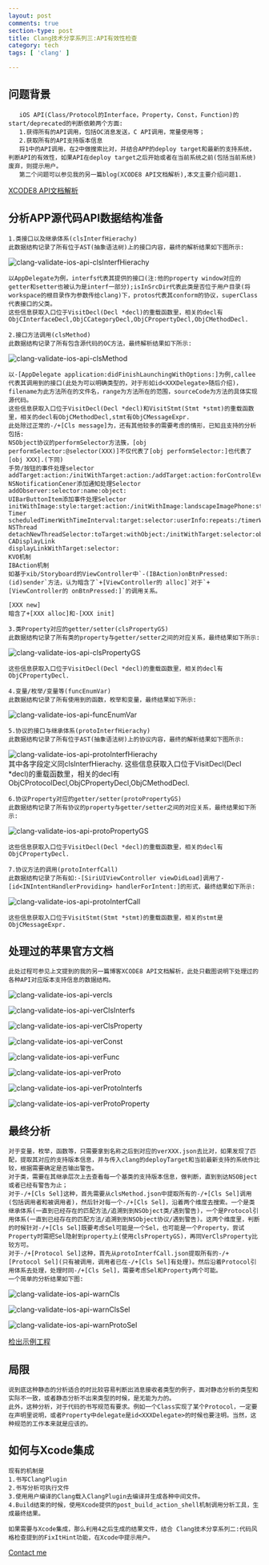 ```yaml
---
layout: post
comments: true
section-type: post
title: Clang技术分享系列三:API有效性检查
category: tech
tags: [ 'clang' ]

---
```

## 问题背景

       iOS API(Class/Protocol的Interface，Property，Const，Function)的start/deprecated的判断依赖两个方面:
       1.获得所有的API调用，包括OC消息发送，C API调用，常量使用等；
       2.获取所有的API支持版本信息
       将1中的API调用，在2中做搜索比对，并结合APP的deploy target和最新的支持系统，判断API的有效性，如果API在deploy target之后开始或者在当前系统之前(包括当前系统)废弃，则提示用户。
       第二个问题可以参见我的另一篇blog(XCODE8 API文档解析),本文主要介绍问题1.

[XCODE8 API文档解析](http://kangwang1988.github.io/tech/2016/10/31/xcode8-documented-api-analyzer.html)

## 分析APP源代码API数据结构准备

    1.类接口以及继承体系(clsInterfHierachy)
    此数据结构记录了所有位于AST(抽象语法树)上的接口内容，最终的解析结果如下图所示:

![clang-validate-ios-api-clsInterfHierachy](https://raw.githubusercontent.com/kangwang1988/kangwang1988.github.io/master/img/clang-validate-ios-api-clsInterfHierachy.png)

	以AppDelegate为例，interfs代表其提供的接口(注:他的property window对应的getter和setter也被认为是interf一部分);isInSrcDir代表此类是否位于用户目录(将workspace的根目录作为参数传给clang)下，protos代表其conform的协议，superClass代表接口的父类。
	这些信息获取入口位于VisitDecl(Decl *decl)的重载函数里，相关的decl有ObjCInterfaceDecl,ObjCCategoryDecl,ObjCPropertyDecl,ObjCMethodDecl.
	
	2.接口方法调用(clsMethod)
	此数据结构记录了所有包含源代码的OC方法，最终解析结果如下所示:

![clang-validate-ios-api-clsMethod](https://raw.githubusercontent.com/kangwang1988/kangwang1988.github.io/master/img/clang-validate-ios-api-clsMethod.png)

	以-[AppDelegate application:didFinishLaunchingWithOptions:]为例,callee代表其调用到的接口(此处为可以明确类型的，对于形如id<XXXDelegate>随后介绍)，filename为此方法所在的文件名，range为方法所在的范围，sourceCode为方法的具体实现源代码。
	这些信息获取入口位于VisitDecl(Decl *decl)和VisitStmt(Stmt *stmt)的重载函数里，相关的decl有ObjCMethodDecl,stmt有ObjCMessageExpr.
	此处除过正常的-/+[Cls message]为，还有其他较多的需要考虑的情形，已知且支持的分析包括:
	NSObject协议的performSelector方法簇，[obj performSelector:@selector(XXX)]不仅代表了[obj performSelector:]也代表了[obj XXX].(下同)
	手势/按钮的事件处理selector
	addTarget:action:/initWithTarget:action:/addTarget:action:forControlEvents:
	NSNotificationCener添加通知处理Selector
	addObserver:selector:name:object:
	UIBarButtonItem添加事件处理Selector
	initWithImage:style:target:action:/initWithImage:landscapeImagePhone:style:target:action:/initWithTitle:style:target:action:/initWithBarButtonSystemItem:target:action:
	Timer
	scheduledTimerWithTimeInterval:target:selector:userInfo:repeats:/timerWithTimeInterval:target:selector:userInfo:repeats:/initWithFireDate:interval:target:selector:userInfo:repeats:
	NSThread
	detachNewThreadSelector:toTarget:withObject:/initWithTarget:selector:object:
	CADisplayLink
	displayLinkWithTarget:selector:
	KVO机制
	IBAction机制
	如基于xib/Storyboard的ViewController中`-(IBAction)onBtnPressed:(id)sender`方法，认为暗含了`+[ViewController的 alloc]`对于`+[ViewController的 onBtnPressed:]`的调用关系。
	
	[XXX new]
	暗含了+[XXX alloc]和-[XXX init]
	
	3.类Property对应的getter/setter(clsPropertyGS)
	此数据结构记录了所有类的property与getter/setter之间的对应关系，最终结果如下所示:

![clang-validate-ios-api-clsPropertyGS](https://raw.githubusercontent.com/kangwang1988/kangwang1988.github.io/master/img/clang-validate-ios-api-clsPropertyGS.png)

    这些信息获取入口位于VisitDecl(Decl *decl)的重载函数里，相关的decl有ObjCPropertyDecl.

    4.变量/枚举/变量等(funcEnumVar)
    此数据结构记录了所有使用到的函数，枚举和变量，最终结果如下所示:

![clang-validate-ios-api-funcEnumVar](https://raw.githubusercontent.com/kangwang1988/kangwang1988.github.io/master/img/clang-validate-ios-api-funcEnumVar.png)

	5.协议的接口与继承体系(protoInterfHierachy)
	此数据结构记录了所有位于AST(抽象语法树)上的协议内容，最终的解析结果如下图所示:

![clang-validate-ios-api-protoInterfHierachy](https://raw.githubusercontent.com/kangwang1988/kangwang1988.github.io/master/img/clang-validate-ios-api-protoInterfHierachy.png)
​	
	其中各字段定义同clsInterfHierachy.
	这些信息获取入口位于VisitDecl(Decl *decl)的重载函数里，相关的decl有ObjCProtocolDecl,ObjCPropertyDecl,ObjCMethodDecl.
	
	6.协议Property对应的getter/setter(protoPropertyGS)
	此数据结构记录了所有协议的property与getter/setter之间的对应关系，最终结果如下所示:

![clang-validate-ios-api-protoPropertyGS](https://raw.githubusercontent.com/kangwang1988/kangwang1988.github.io/master/img/clang-validate-ios-api-protoPropertyGS.png)

    这些信息获取入口位于VisitDecl(Decl *decl)的重载函数里，相关的decl有ObjCPropertyDecl.

	7.协议方法的调用(protoInterfCall)
	此数据结构记录了所有如:-[SiriUIViewController viewDidLoad]调用了-[id<INIntentHandlerProviding> handlerForIntent:]的形式，最终结果如下所示:

![clang-validate-ios-api-protoInterfCall](https://raw.githubusercontent.com/kangwang1988/kangwang1988.github.io/master/img/clang-validate-ios-api-protoInterfCall.png)

    这些信息获取入口位于VisitStmt(Stmt *stmt)的重载函数里，相关的stmt是ObjCMessageExpr.

## 处理过的苹果官方文档

    此处过程可参见上文提到的我的另一篇博客XCODE8 API文档解析，此处只截图说明下处理过的各种API对应版本支持信息的数据结构。

![clang-validate-ios-api-vercls](https://raw.githubusercontent.com/kangwang1988/kangwang1988.github.io/master/img/clang-validate-ios-api-vercls.png)

![clang-validate-ios-api-verClsInterfs](https://raw.githubusercontent.com/kangwang1988/kangwang1988.github.io/master/img/clang-validate-ios-api-verClsInterfs.png)

![clang-validate-ios-api-verClsProperty](https://raw.githubusercontent.com/kangwang1988/kangwang1988.github.io/master/img/clang-validate-ios-api-verClsProperty.png)

![clang-validate-ios-api-verConst](https://raw.githubusercontent.com/kangwang1988/kangwang1988.github.io/master/img/clang-validate-ios-api-verConst.png)

![clang-validate-ios-api-verFunc](https://raw.githubusercontent.com/kangwang1988/kangwang1988.github.io/master/img/clang-validate-ios-api-verFunc.png)

![clang-validate-ios-api-verProto](https://raw.githubusercontent.com/kangwang1988/kangwang1988.github.io/master/img/clang-validate-ios-api-verProto.png)

![clang-validate-ios-api-verProtoInterfs](https://raw.githubusercontent.com/kangwang1988/kangwang1988.github.io/master/img/clang-validate-ios-api-verProtoInterfs.png)

![clang-validate-ios-api-verProtoProperty](https://raw.githubusercontent.com/kangwang1988/kangwang1988.github.io/master/img/clang-validate-ios-api-verProtoProperty.png)

## 最终分析

	对于变量，枚举，函数等，只需要拿到名称之后到对应的verXXX.json去比对，如果发现了匹配，提取其对应的支持版本信息，并与传入clang的deployTarget和当前最新支持的系统作比较，根据需要确定是否输出警告。
	对于类，需要在其继承层次上去查看每一个基类的支持版本信息，做判断，直到到达NSOBject或者已经有警告为止；
	对于-/+[Cls Sel]这种，首先需要从clsMethod.json中提取所有的-/+[Cls Sel]调用(包括调用者和被调用者)，然后针对每一个-/+[Cls Sel]，沿着两个维度去搜索。一个是类继承体系(一直到已经存在的匹配方法/追溯到到NSObject类/遇到警告)，一个是Protocol引用体系(一直到已经存在的匹配方法/追溯到到NSObject协议/遇到警告)。这两个维度里，判断的时候针对-/+[Cls Sel]既要考虑Sel可能是一个Sel，也可能是一个Property，尝试Property时需把Sel隐射到property上(使用clsPropertyGS)，再同VerClsProperty比较方可。
	对于-/+[Protocol Sel]这种，首先从protoInterfCall.json提取所有的-/+[Protocol Sel](只有被调用，调用者已在-/+[Cls Sel]有处理)。然后沿着Protocol引用体系去处理，处理时同-/+[Cls Sel]，需要考虑Sel和Property两个可能。
	一个简单的分析结果如下图:

![clang-validate-ios-api-warnCls](https://raw.githubusercontent.com/kangwang1988/kangwang1988.github.io/master/img/clang-validate-ios-api-warnCls.png)

![clang-validate-ios-api-warnClsSel](https://raw.githubusercontent.com/kangwang1988/kangwang1988.github.io/master/img/clang-validate-ios-api-warnClsSel.png)

![clang-validate-ios-api-warnProtoSel](https://raw.githubusercontent.com/kangwang1988/kangwang1988.github.io/master/img/clang-validate-ios-api-warnProtoSel.png)

[检出示例工程](https://github.com/kangwang1988/XcodeValidAPI.git)

## 局限

	说到底这种静态的分析适合的时比较容易判断出消息接收者类型的例子，面对静态分析的类型和实际不一致，或者静态分析不出来类型的时候，是无能为力的。
	此外，这种分析，对于代码的书写规范有要求。例如一个Class实现了某个Protocol，一定要在声明里说明，或者Property中delegate是id<XXXDelegate>的时候也要注明。当然，这种规范的工作本来就是应该的。

## 如何与Xcode集成

    现有的机制是
    1.书写ClangPlugin
    2.书写分析可执行文件
    3.使用用户编译的Clang载入ClangPlugin去编译并生成各种中间文件。
    4.Build结束的时候，使用Xcode提供的post_build_action_shell机制调用分析工具，生成最终结果。
    
    如果需要与Xcode集成，那么利用4之后生成的结果文件，结合 Clang技术分享系列二:代码风格检查提到的FixItHint功能，在Xcode中提示用户。

[Contact me](mailto:kang.wang1988@gmail.com)